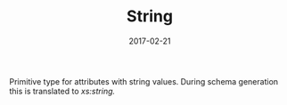 ﻿---
title: String
toc: false
type: specs
date: "2017-02-21"
draft: false
specification: VEC
version: 1.1.3
documentType: "Recommendation"
elementType: Class
classes:
  - String
menu_name: vec-1.1.3
---
<p> Primitive type for attributes with string values. During schema generation this is translated to <i>xs:string.</i>      </p>